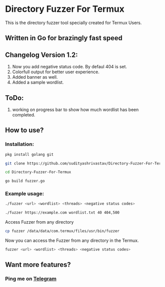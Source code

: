 # Directory Fuzzer For Termux
 This is the directory fuzzer tool specially created for Termux Users.

## Written in Go for brazingly fast speed

## Changelog Version 1.2:

1. Now you add negative status code. By defaul 404 is set.
2. Colorfull output for better user experience.
3. Added banner as well.
4. Added a sample wordlist. 

## ToDo:

1. working on progress bar to show how much wordlist has been completed.

## How to use?

### Installation:
```bash
pkg install golang git
```

```bash
git clone https://github.com/sudityashrivastav/Directory-Fuzzer-For-Termux
```

```bash
cd Directory-Fuzzer-For-Termux
```

```bash
go build fuzzer.go
```

### Example usage:
```bash
./fuzzer <url> <wordlist> <threads> <negative status codes>
```

```bash
./fuzzer https://example.com wordlist.txt 40 404,500
```

Access Fuzzer from any directory

```bash
cp fuzzer /data/data/com.termux/files/usr/bin/fuzzer
```

Now you can access the Fuzzer from any directory in the Termux.

```bash
fuzzer <url> <wordlist> <threads> <negative status codes>
```

## Want more features?
### Ping me on [Telegram](https://t.me/anonShrivastav)

